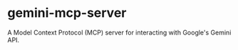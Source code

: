 # gemini-mcp-server
A Model Context Protocol (MCP) server for interacting with Google's Gemini API.
